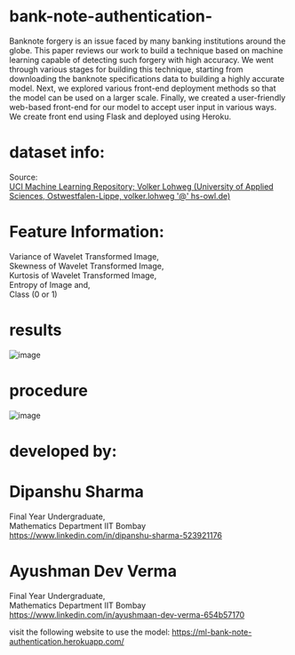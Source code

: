 # bank-note-authentication-
Banknote forgery is an issue faced by many banking institutions around the globe. This paper reviews our work to build a technique based on machine learning capable of detecting such forgery with high accuracy. We went through various stages for building this technique, starting from downloading the banknote specifications data to building a highly accurate model. Next, we explored various front-end deployment methods so that the model can be used on a larger scale. Finally, we created a user-friendly web-based front-end for our model to accept user input in various ways. We create front end using Flask and deployed using Heroku.


# dataset info: <br/>

Source:  <br/>
[UCI Machine Learning Repository; Volker Lohweg (University of Applied Sciences, Ostwestfalen-Lippe, volker.lohweg '@' hs-owl.de)](https://archive.ics.uci.edu/ml/datasets/banknote+authentication) <br/>

# Feature Information:  <br/>

Variance of Wavelet Transformed Image, <br/>
Skewness of Wavelet Transformed Image, <br/>
Kurtosis of Wavelet Transformed Image, <br/>
Entropy of Image and,  <br/>
Class (0 or 1) <br/>

# results 

![image](https://user-images.githubusercontent.com/63520231/127070294-71d19bc2-3f05-463a-851c-ca909ace3be6.png)

# procedure 

![image](https://user-images.githubusercontent.com/63520231/127070313-9dcddcd8-1ce8-4355-92b3-bc49103c2f1d.png)

# developed by:

# Dipanshu Sharma 
Final Year Undergraduate, <br/>
Mathematics Department IIT Bombay <br/>
https://www.linkedin.com/in/dipanshu-sharma-523921176 <br/>

# Ayushman Dev Verma 
Final Year Undergraduate, <br/>
Mathematics Department IIT Bombay <br/>
https://www.linkedin.com/in/ayushmaan-dev-verma-654b57170 <br/>


visit the following website to use the model: https://ml-bank-note-authentication.herokuapp.com/

